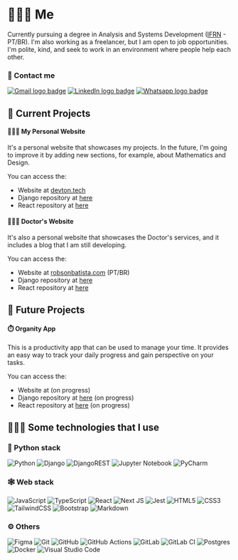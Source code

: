 # 🧔🏽‍♂️ Me

Currently pursuing a degree in Analysis and Systems Development ([IFRN](https://portal.ifrn.edu.br/) - PT/BR). I'm also working as a freelancer, but I am open to job opportunities. I'm polite, kind, and seek to work in an environment where people help each other.

### 📱 Contact me
<div align="left">
<a href="mailto:ewerton12freitas@gmail.com"><img alt="Gmail logo badge" src="https://img.shields.io/badge/Gmail-D14836?style=for-the-badge&logo=gmail&logoColor=white"></a>
<a href="https://www.linkedin.com/in/ewerton12freitas/"><img alt="LinkedIn logo badge" src="https://img.shields.io/badge/linkedin-%230077B5.svg?style=for-the-badge&logo=linkedin&logoColor=white"></a>
<a href="https://wa.me//5584988633633"><img alt="Whatsapp logo badge" src="https://img.shields.io/badge/WhatsApp-25D366?style=for-the-badge&logo=whatsapp&logoColor=white"></a>
</div>  

## 📐 Current Projects

#### 🧔🏽‍♂️ My Personal Website
It's a personal website that showcases my projects. In the future, I'm going to improve it by adding new sections, for example, about Mathematics and Design.

You can access the:
- Website at [devton.tech](https://www.devton.tech/)
- Django repository at [here](https://github.com/Ewerton12F/devton-django)
- React repository at [here](https://github.com/Ewerton12F/devton)

#### 👨🏻‍⚕️ Doctor's Website
It's also a personal website that showcases the Doctor's services, and it includes a blog that I am still developing.

You can access the:

- Website at [robsonbatista.com](https://www.robsonbatista.com/) (PT/BR)
- Django repository at [here](https://github.com/Ewerton12F/teste-server)
- React repository at [here](https://github.com/Ewerton12F/test-website)

## 🔮 Future Projects

#### ⏱️ Organity App
This is a productivity app that can be used to manage your time. It provides an easy way to track your daily progress and gain perspective on your tasks.

You can access the:

- Website at (on progress)
- Django repository at [here](https://github.com/Ewerton12F/organity-django) (on progress)
- React repository at [here](https://github.com/Ewerton12F/organity-react) (on progress)

## 👨🏽‍💻 Some technologies that I use
### 🐍 Python stack
![Python](https://img.shields.io/badge/python-3670A0?style=for-the-badge&logo=python&logoColor=ffdd54)
![Django](https://img.shields.io/badge/django-%23092E20.svg?style=for-the-badge&logo=django&logoColor=white)
![DjangoREST](https://img.shields.io/badge/DJANGO-REST-ff1709?style=for-the-badge&logo=django&logoColor=white&color=ff1709&labelColor=gray)
![Jupyter Notebook](https://img.shields.io/badge/jupyter-%23FA0F00.svg?style=for-the-badge&logo=jupyter&logoColor=white)
![PyCharm](https://img.shields.io/badge/pycharm-143?style=for-the-badge&logo=pycharm&logoColor=black&color=black&labelColor=green)

### 🕸️ Web stack
![JavaScript](https://img.shields.io/badge/javascript-%23323330.svg?style=for-the-badge&logo=javascript&logoColor=%23F7DF1E)
![TypeScript](https://img.shields.io/badge/typescript-%23007ACC.svg?style=for-the-badge&logo=typescript&logoColor=white)
![React](https://img.shields.io/badge/react-%2320232a.svg?style=for-the-badge&logo=react&logoColor=%2361DAFB)
![Next JS](https://img.shields.io/badge/Next-black?style=for-the-badge&logo=next.js&logoColor=white)
![Jest](https://img.shields.io/badge/-jest-%23C21325?style=for-the-badge&logo=jest&logoColor=white)
![HTML5](https://img.shields.io/badge/html5-%23E34F26.svg?style=for-the-badge&logo=html5&logoColor=white)
![CSS3](https://img.shields.io/badge/css3-%231572B6.svg?style=for-the-badge&logo=css3&logoColor=white)
![TailwindCSS](https://img.shields.io/badge/tailwindcss-%2338B2AC.svg?style=for-the-badge&logo=tailwind-css&logoColor=white)
![Bootstrap](https://img.shields.io/badge/bootstrap-%238511FA.svg?style=for-the-badge&logo=bootstrap&logoColor=white)
![Markdown](https://img.shields.io/badge/markdown-%23000000.svg?style=for-the-badge&logo=markdown&logoColor=white)

### ⚙️ Others
![Figma](https://img.shields.io/badge/figma-%23F24E1E.svg?style=for-the-badge&logo=figma&logoColor=white)
![Git](https://img.shields.io/badge/git-%23F05033.svg?style=for-the-badge&logo=git&logoColor=white)
![GitHub](https://img.shields.io/badge/github-%23121011.svg?style=for-the-badge&logo=github&logoColor=white)
![GitHub Actions](https://img.shields.io/badge/github%20actions-%232671E5.svg?style=for-the-badge&logo=githubactions&logoColor=white)
![GitLab](https://img.shields.io/badge/gitlab-%23181717.svg?style=for-the-badge&logo=gitlab&logoColor=white)
![GitLab CI](https://img.shields.io/badge/gitlab%20ci-%23181717.svg?style=for-the-badge&logo=gitlab&logoColor=white)
![Postgres](https://img.shields.io/badge/postgres-%23316192.svg?style=for-the-badge&logo=postgresql&logoColor=white)
![Docker](https://img.shields.io/badge/docker-%230db7ed.svg?style=for-the-badge&logo=docker&logoColor=white)
![Visual Studio Code](https://img.shields.io/badge/Visual%20Studio%20Code-0078d7.svg?style=for-the-badge&logo=visual-studio-code&logoColor=white)

